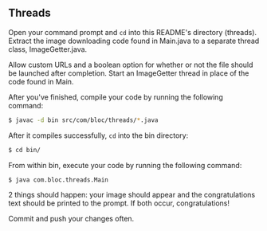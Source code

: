 ## Threads

Open your command prompt and `cd` into this README's directory (threads). Extract the image downloading code found in Main.java to a separate thread class, ImageGetter.java.

Allow custom URLs and a boolean option for whether or not the file should be launched after completion. Start an ImageGetter thread in place of the code found in Main.

After you've finished, compile your code by running the following command:

``` bash
$ javac -d bin src/com/bloc/threads/*.java
```

After it compiles successfully, `cd` into the bin directory:

``` bash
$ cd bin/
```

From within bin, execute your code by running the following command:

``` bash
$ java com.bloc.threads.Main
```

2 things should happen: your image should appear and the congratulations text should be printed to the prompt. If both occur, congratulations!

Commit and push your changes often.